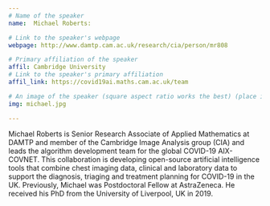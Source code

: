 ```yaml
---
# Name of the speaker
name:  Michael Roberts: 

# Link to the speaker's webpage
webpage: http://www.damtp.cam.ac.uk/research/cia/person/mr808

# Primary affiliation of the speaker
affil: Cambridge University
# Link to the speaker's primary affiliation
affil_link: https://covid19ai.maths.cam.ac.uk/team

# An image of the speaker (square aspect ratio works the best) (place in the `assets/img/speakers` directory)
img: michael.jpg

---
```


<!-- Whatever you write below will show up as the speaker's bio -->

Michael Roberts is Senior Research Associate of Applied Mathematics at DAMTP and member of the Cambridge Image Analysis group (CIA) and leads the algorithm development team for the global COVID-19 AIX-COVNET. This collaboration is developing open-source artificial intelligence tools that combine chest imaging data, clinical and laboratory data to support the diagnosis, triaging and treatment planning for COVID-19 in the UK. Previously, Michael was Postdoctoral Fellow at AstraZeneca. He received his PhD from the University of Liverpool, UK in 2019.
